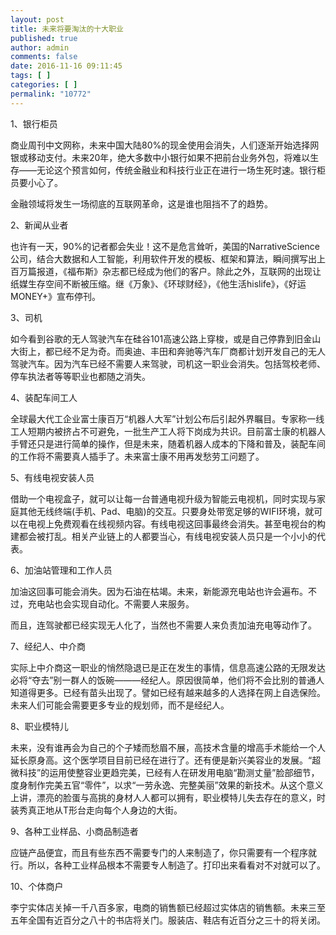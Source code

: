 ```yaml
---
layout: post
title: 未来将要淘汰的十大职业
published: true
author: admin
comments: false
date: 2016-11-16 09:11:45
tags: [ ]
categories: [ ]
permalink: "10772"
---
```

1、银行柜员

商业周刊中文网称，未来中国大陆80%的现金使用会消失，人们逐渐开始选择网银或移动支付。未来20年，绝大多数中小银行如果不把前台业务外包，将难以生存——无论这个预言如何，传统金融业和科技行业正在进行一场生死时速。银行柜员要小心了。

金融领域将发生一场彻底的互联网革命，这是谁也阻挡不了的趋势。

2、新闻从业者

也许有一天，90%的记者都会失业！这不是危言耸听，美国的NarrativeScience公司，结合大数据和人工智能，利用软件开发的模板、框架和算法，瞬间撰写出上百万篇报道，《福布斯》杂志都已经成为他们的客户。除此之外，互联网的出现让纸媒生存空间不断被压缩。继《万象》、《环球财经》，《他生活hislife》，《好运MONEY+》宣布停刊。

3、司机

如今看到谷歌的无人驾驶汽车在硅谷101高速公路上穿梭，或是自己停靠到旧金山大街上，都已经不足为奇。而奥迪、丰田和奔驰等汽车厂商都计划开发自己的无人驾驶汽车。因为汽车已经不需要人来驾驶，司机这一职业会消失。包括驾校老师、停车执法者等等职业也都随之消失。

4、装配车间工人

全球最大代工企业富士康百万“机器人大军”计划公布后引起外界瞩目。专家称一线工人短期内被挤占不可避免，一批生产工人将下岗成为共识。目前富士康的机器人手臂还只是进行简单的操作，但是未来，随着机器人成本的下降和普及，装配车间的工作将不需要真人插手了。未来富士康不用再发愁劳工问题了。

5、有线电视安装人员

借助一个电视盒子，就可以让每一台普通电视升级为智能云电视机，同时实现与家庭其他无线终端(手机、Pad、电脑)的交互。只要身处带宽足够的WIFI环境，就可以在电视上免费观看在线视频内容。有线电视这回事最终会消失。甚至电视台的构建都会被打乱。相关产业链上的人都要当心，有线电视安装人员只是一个小小的代表。

6、加油站管理和工作人员

加油这回事可能会消失。因为石油在枯竭。未来，新能源充电站也许会遍布。不过，充电站也会实现自动化。不需要人来服务。

而且，连驾驶都已经实现无人化了，当然也不需要人来负责加油充电等动作了。

7、经纪人、中介商

实际上中介商这一职业的悄然隐退已是正在发生的事情，信息高速公路的无限发达必将“夺去”别一群人的饭碗———经纪人。原因很简单，他们将不会比别的普通人知道得更多。已经有苗头出现了。譬如已经有越来越多的人选择在网上自选保险。未来人们可能会需要更多专业的规划师，而不是经纪人。

8、职业模特儿

未来，没有谁再会为自己的个子矮而愁眉不展，高技术含量的增高手术能给一个人延长原身高。这个医学项目目前已经在进行了。还有便是新兴美容业的发展。“超微科技”的运用使整容业更趋完美，已经有人在研发用电脑“勘测丈量”脸部细节，度身制作完美五官“零件”，以求“一劳永逸、完整美丽”效果的新技术。从这个意义上讲，漂亮的脸蛋与高挑的身材人人都可以拥有，职业模特儿失去存在的意义，时装秀真正地从T形台走向每个人身边的大街。

9、各种工业样品、小商品制造者

应链产品便宜，而且有些东西不需要专门的人来制造了，你只需要有一个程序就行。所以，各种工业样品根本不需要专人制造了。打印出来看看对不对就可以了。

10、个体商户

李宁实体店关掉一千八百多家，电商的销售额已经超过实体店的销售额。未来三至五年全国有近百分之八十的书店将关门。服装店、鞋店有近百分之三十的将关闭。